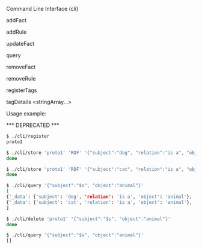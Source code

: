 Command Line Interface (cli)

addFact
        <idSource>
        <tag>
        <TTL>
        <reliability>
        <json>

addRule
        <idSource>
        <tag>
        <json>

updateFact
        <idFact>
        <idSource>
        <tag>
        <TTL>
        <reliability>
        <json>

query
        <json>

removeFact
        <idSource>
        <json>

removeRule
        <idSource>
        <idRule>

registerTags
        <json>

tagDetails
        <stringArray...>

Usage example:

*** DEPRECATED ***

```bash
$ ./cli/register
proto1

$ ./cli/store 'proto1' 'RDF' '{"subject":"dog", "relation":"is a", "object":"animal"}'
done

$ ./cli/store 'proto1' 'RDF' '{"subject":"cat", "relation":"is a", "object":"animal"}'
done

$ ./cli/query '{"subject":"$s", "object":"animal"}'
[
{'_data': {'subject': 'dog', 'relation': 'is a', 'object': 'animal'}, '_id': 1, '_infoSum': 'RDF', '_reliability': 100, '_source': 'proto1', '_ttl': 1},
{'_data': {'subject': 'cat', 'relation': 'is a', 'object': 'animal'}, '_id': 2, '_infoSum': 'RDF', '_reliability': 100, '_source': 'proto1', '_ttl': 1}
]

$ ./cli/delete 'proto1' '{"subject":"$s", "object":"animal"}'
done

$ ./cli/query '{"subject":"$s", "object":"animal"}'
[]
```